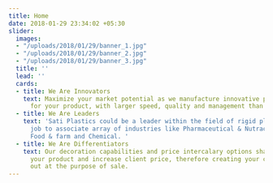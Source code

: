 ```yaml
---
title: Home
date: 2018-01-29 23:34:02 +05:30
slider:
  images:
  - "/uploads/2018/01/29/banner_1.jpg"
  - "/uploads/2018/01/29/banner_2.jpg"
  - "/uploads/2018/01/29/banner_3.jpg"
  title: ''
  lead: ''
  cards:
  - title: We Are Innovators
    text: Maximize your market potential as we manufacture innovative plastic packaging
      for your product, with larger speed, quality and management than the competitors.
  - title: We Are Leaders
    text: 'Sati Plastics could be a leader within the field of rigid plastic packaging,
      job to associate array of industries like Pharmaceutical & Nutraceuticals, Cosmetics,
      Food & farm and Chemical. '
  - title: We Are Differentiators
    text: Our decoration capabilities and price intercalary options shall differentiate
      your product and increase client price, therefore creating your complete stand
      out at the purpose of sale.
---
```


